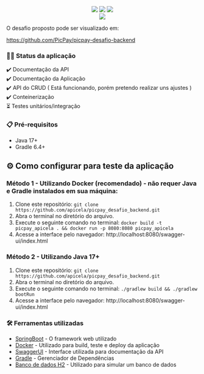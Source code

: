 <p align="center">
  <img src="https://img.shields.io/badge/Kotlin-000?&style=for-the-badge&logo=kotlin&logoColor=yellow"/>
  <img src="https://img.shields.io/badge/Spring-000?style=for-the-badge&logo=spring&logoColor=green"/>
    <img src="https://img.shields.io/badge/Docker-000?style=for-the-badge&logo=docker&logoColor=white">  
<br><img src="http://img.shields.io/static/v1?label=STATUS&message=EM%20DESENVOLVIMENTO&color=red&style=for-the-badge"/>
</p>

O desafio proposto pode ser visualizado em:

https://github.com/PicPay/picpay-desafio-backend

### 👨‍💻 Status da aplicação

✔️ Documentação da API<br>
✔️  Documentação da Aplicação <br>
✔️ API do CRUD ( Está funcionando, porém pretendo realizar uns ajustes ) <br>
✔️ Conteinerização <br>
⏳ Testes unitários/integração <br>


### 📋 Pré-requisitos

* Java 17+ <br>
* Gradle 6.4+<br>

## ⚙️ Como configurar para teste da aplicação
### Método 1 - Utilizando Docker (recomendado) - não requer Java e Gradle instalados em sua máquina:
1. Clone este repositório: ``` git clone https://github.com/apicela/picpay_desafio_backend.git ```
2. Abra o terminal no diretório do arquivo.
3. Execute o seguinte comando no terminal: ```docker build -t picpay_apicela . && docker run -p 8080:8080 picpay_apicela```
4. Acesse a interface pelo navegador: http://localhost:8080/swagger-ui/index.html
   <br>
### Método 2 - Utilizando Java 17+
1. Clone este repositório: ``` git clone https://github.com/apicela/picpay_desafio_backend.git ```
2. Abra o terminal no diretório do arquivo.
3. Execute o seguinte comando no terminal: ```./gradlew build && ./gradlew bootRun```
4. Acesse a interface pelo navegador: http://localhost:8080/swagger-ui/index.html
   <br>

### 🛠️ Ferramentas utilizadas

* [SpringBoot](https://spring.io/) - O framework web utilizado
* [Docker](https://www.docker.com/) - Utilizado para build, teste e deploy da aplicação
* [SwaggerUI](https://swagger.io/tools/swagger-ui/) - Interface utilizada para documentação da API
* [Gradle](https://gradle.org/) - Gerenciador de Dependências
* [Banco de dados H2](https://www.h2database.com/html/main.html) - Utilizado para simular um banco de dados

